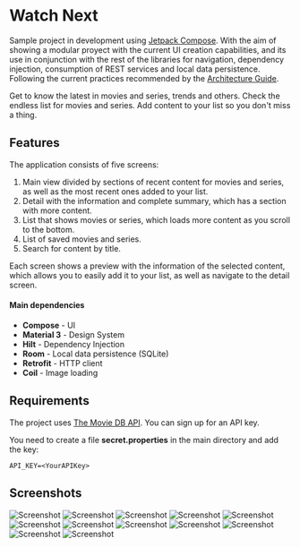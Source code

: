 # Watch Next

Sample project in development using [Jetpack Compose](https://developer.android.com/jetpack/compose). With the aim of showing a modular proyect with the current UI creation capabilities, and its use in conjunction with the rest of the libraries for navigation, dependency injection, consumption of REST services and local data persistence. Following the current practices recommended by the [Architecture Guide](https://developer.android.com/topic/architecture).

Get to know the latest in movies and series, trends and others.
Check the endless list for movies and series.
Add content to your list so you don't miss a thing.

## Features

The application consists of five screens:
1. Main view divided by sections of recent content for movies and series, as well as the most recent ones added to your list.
2. Detail with the information and complete summary, which has a section with more content.
3. List that shows movies or series, which loads more content as you scroll to the bottom.
4. List of saved movies and series.
5. Search for content by title.

Each screen shows a preview with the information of the selected content, which allows you to easily add it to your list, as well as navigate to the detail screen.

#### Main dependencies
* **Compose** - UI
* **Material 3** - Design System
* **Hilt** - Dependency Injection
* **Room** - Local data persistence (SQLite)
* **Retrofit** - HTTP client
* **Coil** - Image loading

## Requirements

The project uses [The Movie DB API](https://www.themoviedb.org/documentation/api). You can sign up for an API key.

You need to create a file **secret.properties** in the main directory and add the key:

`API_KEY=<YourAPIKey>`

## Screenshots

<img src="https://drive.google.com/uc?id=1tPILbYTIlfES2sFQPtFZPjGYmf052Bcj" alt="Screenshot">
<img src="https://drive.google.com/uc?id=1cpo3Lur3Xu-hJ0QtMUIgqVeAAG0PqmJJ" alt="Screenshot">
<img src="https://drive.google.com/uc?id=1ifKij8XCbHU4GrS9jSXdOI46lQyxeT-D" alt="Screenshot">
<img src="https://drive.google.com/uc?id=1G1QKY2j32-AmapV8zPoBhtQjxXLu_QOv" alt="Screenshot">
<img src="https://drive.google.com/uc?id=13d-F7zRVlSvXgcegyec4-BQPas-jKul4" alt="Screenshot">
<img src="https://drive.google.com/uc?id=1fZEf4tv_E5Ofp2RJN3Z8wt9Mc8WF7vj9" alt="Screenshot">
<img src="https://drive.google.com/uc?id=1T8mIt09-tI4j1d-FGS7V8vuvYc6oYRSd" alt="Screenshot">
<img src="https://drive.google.com/uc?id=1lgvFXIQ0h54pMPq5MqgIr1fDf6xq2aD7" alt="Screenshot">
<img src="https://drive.google.com/uc?id=19oFc4hvE0LIwjqH3vtQq9bdjWe6DYOZc" alt="Screenshot">
<img src="https://drive.google.com/uc?id=1iA1poL6UddeDuRnYrsIGTKc0rMR7n-Oo" alt="Screenshot">
<img src="https://drive.google.com/uc?id=1i48zFmTg_7CEdkvmdgrOALUynj5gyA9A" alt="Screenshot">
<img src="https://drive.google.com/uc?id=1LV9PFuuUsyRnoAW047YzH3LSWr_gO49a" alt="Screenshot">